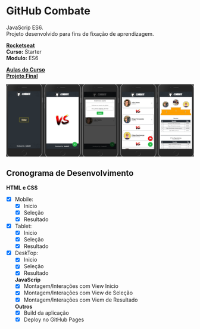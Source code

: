 # GitHub Combate

JavaScrip ES6.  
Projeto desenvolvido para fins de fixação de aprendizagem.  

**[Rocketseat](https://skylab.rocketseat.com.br/)**  
**Curso:** Starter  
**Modulo:** ES6  

**[Aulas do Curso](https://github.com/jnetto23/dev_study/tree/master/rocketseat/starter/javascript-es6)**  
**[Projeto Final](https://jnetto23.github.io/rs-starter-es6/)** 


<img src="https://github.com/jnetto23/rs-starter-es6/blob/master/src/screenshots/git-combate.png" title="screenshots">


## Cronograma de Desenvolvimento
**HTML e CSS**
- [x] Mobile:
  - [x] Inicio
  - [x] Seleção
  - [x] Resultado
- [x] Tablet:
  - [x] Inicio
  - [x] Seleção
  - [x] Resultado
- [x] DeskTop:
  - [x] Inicio
  - [x] Seleção
  - [x] Resultado

  **JavaScrip**
  - [x] Montagem/Interações com View Inicio
  - [x] Montagem/Interações com View de Seleção
  - [x] Montagem/Interações com Viem de Resultado

  **Outros**
  - [x] Build da aplicação
  - [x] Deploy no GitHub Pages
